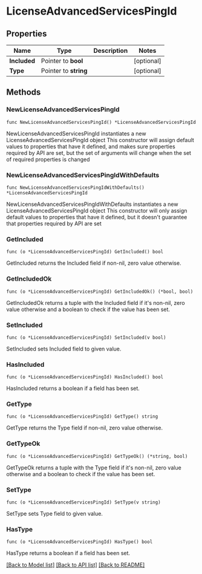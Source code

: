 # LicenseAdvancedServicesPingId

## Properties

Name | Type | Description | Notes
------------ | ------------- | ------------- | -------------
**Included** | Pointer to **bool** |  | [optional] 
**Type** | Pointer to **string** |  | [optional] 

## Methods

### NewLicenseAdvancedServicesPingId

`func NewLicenseAdvancedServicesPingId() *LicenseAdvancedServicesPingId`

NewLicenseAdvancedServicesPingId instantiates a new LicenseAdvancedServicesPingId object
This constructor will assign default values to properties that have it defined,
and makes sure properties required by API are set, but the set of arguments
will change when the set of required properties is changed

### NewLicenseAdvancedServicesPingIdWithDefaults

`func NewLicenseAdvancedServicesPingIdWithDefaults() *LicenseAdvancedServicesPingId`

NewLicenseAdvancedServicesPingIdWithDefaults instantiates a new LicenseAdvancedServicesPingId object
This constructor will only assign default values to properties that have it defined,
but it doesn't guarantee that properties required by API are set

### GetIncluded

`func (o *LicenseAdvancedServicesPingId) GetIncluded() bool`

GetIncluded returns the Included field if non-nil, zero value otherwise.

### GetIncludedOk

`func (o *LicenseAdvancedServicesPingId) GetIncludedOk() (*bool, bool)`

GetIncludedOk returns a tuple with the Included field if it's non-nil, zero value otherwise
and a boolean to check if the value has been set.

### SetIncluded

`func (o *LicenseAdvancedServicesPingId) SetIncluded(v bool)`

SetIncluded sets Included field to given value.

### HasIncluded

`func (o *LicenseAdvancedServicesPingId) HasIncluded() bool`

HasIncluded returns a boolean if a field has been set.

### GetType

`func (o *LicenseAdvancedServicesPingId) GetType() string`

GetType returns the Type field if non-nil, zero value otherwise.

### GetTypeOk

`func (o *LicenseAdvancedServicesPingId) GetTypeOk() (*string, bool)`

GetTypeOk returns a tuple with the Type field if it's non-nil, zero value otherwise
and a boolean to check if the value has been set.

### SetType

`func (o *LicenseAdvancedServicesPingId) SetType(v string)`

SetType sets Type field to given value.

### HasType

`func (o *LicenseAdvancedServicesPingId) HasType() bool`

HasType returns a boolean if a field has been set.


[[Back to Model list]](../README.md#documentation-for-models) [[Back to API list]](../README.md#documentation-for-api-endpoints) [[Back to README]](../README.md)


